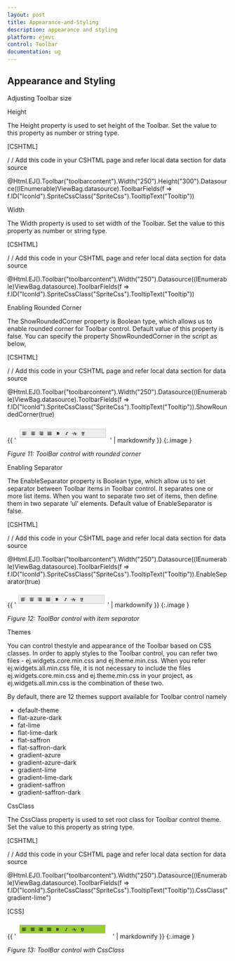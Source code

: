 ```yaml
---
layout: post
title: Appearance-and-Styling
description: appearance and styling 
platform: ejmvc
control: Toolbar
documentation: ug
---
```


## Appearance and Styling 

Adjusting Toolbar size

Height

The Height property is used to set height of the Toolbar. Set the value to this property as number or string type.



[CSHTML] 

/ / Add this code in your CSHTML page and refer local data section for data source

<div class="cols-sample-area">    @Html.EJ().Toolbar("toolbarcontent").Width("250").Height("300").Datasource((IEnumerable<ToolbarLocalBinding>)ViewBag.datasource).ToolbarFields(f => f.ID("IconId").SpriteCssClass("SpriteCss").TooltipText("Tooltip"))

</div>



Width

The Width property is used to set width of the Toolbar. Set the value to this property as number or string type.



[CSHTML] 

/ / Add this code in your CSHTML page and refer local data section for data source

<div class="cols-sample-area">    @Html.EJ().Toolbar("toolbarcontent").Width("250").Datasource((IEnumerable<ToolbarLocalBinding>)ViewBag.datasource).ToolbarFields(f => f.ID("IconId").SpriteCssClass("SpriteCss").TooltipText("Tooltip"))

</div>



Enabling Rounded Corner 

The ShowRoundedCorner property is Boolean type, which allows us to enable rounded corner for Toolbar control. Default value of this property is false. You can specify the property ShowRoundedCorner in the script as below,




[CSHTML] 

/ / Add this code in your CSHTML page and refer local data section for data source

<div class="cols-sample-area">    @Html.EJ().Toolbar("toolbarcontent").Width("250").Datasource((IEnumerable<ToolbarLocalBinding>)ViewBag.datasource).ToolbarFields(f => f.ID("IconId").SpriteCssClass("SpriteCss").TooltipText("Tooltip")).ShowRoundedCorner(true)

</div>



{{ '![](Appearance-and-Styling_images/Appearance-and-Styling_img1.png)' | markdownify }}
{:.image }


_Figure 11: ToolBar control with rounded corner_

Enabling Separator 

The EnableSeparator property is Boolean type, which allow us to set separator between Toolbar items in Toolbar control. It separates one or more list items. When you want to separate two set of items, then define them in two separate ‘ul’ elements. Default value of EnableSeparator is false.



[CSHTML] 

/ / Add this code in your CSHTML page and refer local data section for data source

<div class="cols-sample-area">    @Html.EJ().Toolbar("toolbarcontent").Width("250").Datasource((IEnumerable<ToolbarLocalBinding>)ViewBag.datasource).ToolbarFields(f => f.ID("IconId").SpriteCssClass("SpriteCss").TooltipText("Tooltip")).EnableSeparator(true)

</div>





{{ '![](Appearance-and-Styling_images/Appearance-and-Styling_img2.png)' | markdownify }}
{:.image }


_Figure 12: ToolBar control with item separator_

Themes

You can control thestyle and appearance of the Toolbar based on CSS classes. In order to apply styles to the Toolbar control, you can refer two files - ej.widgets.core.min.css and ej.theme.min.css. When you refer ej.widgets.all.min.css file, it is not necessary to include the files ej.widgets.core.min.css and ej.theme.min.css in your project, as ej.widgets.all.min.css is the combination of these two. 

By default, there are 12 themes support available for Toolbar control namely

* default-theme
* flat-azure-dark
* fat-lime
* flat-lime-dark
* flat-saffron
* flat-saffron-dark
* gradient-azure
* gradient-azure-dark
* gradient-lime
* gradient-lime-dark
* gradient-saffron
* gradient-saffron-dark

CssClass 

The CssClass property is used to set root class for Toolbar control theme. Set the value to this property as string type.



[CSHTML] 

/ / Add this code in your CSHTML page and refer local data section for data source

<div class="cols-sample-area">    @Html.EJ().Toolbar("toolbarcontent").Width("250").Datasource((IEnumerable<ToolbarLocalBinding>)ViewBag.datasource).ToolbarFields(f => f.ID("IconId").SpriteCssClass("SpriteCss").TooltipText("Tooltip")).CssClass("gradient-lime")

</div>





[CSS]

<style>

    .gradient-lime {

        background-color: yellowgreen;

    }

</style>



{{ '![](Appearance-and-Styling_images/Appearance-and-Styling_img3.png)' | markdownify }}
{:.image }


_Figure 13: ToolBar control with CssClass_

